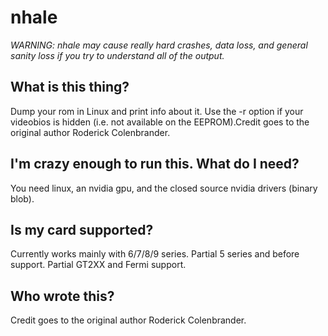 nhale
=====
*WARNING: nhale may cause really hard crashes, data loss, and general sanity loss if you try to understand all of the output.*

What is this thing?
-------------------
Dump your rom in Linux and print info about it. Use the -r option if your videobios is hidden (i.e. not available on the EEPROM).Credit goes to the original author Roderick Colenbrander.

I'm crazy enough to run this. What do I need?
---------------------------------------------
You need linux, an nvidia gpu, and the closed source nvidia drivers (binary blob).

Is my card supported?
---------------------
Currently works mainly with 6/7/8/9 series.
Partial 5 series and before support.
Partial GT2XX and Fermi support.

Who wrote this?
---------------
Credit goes to the original author Roderick Colenbrander.
